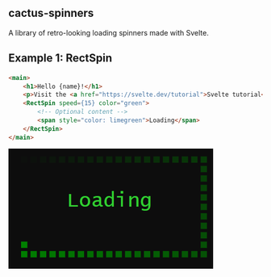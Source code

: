 cactus-spinners
---
A library of retro-looking loading spinners made with Svelte.

## Example 1: RectSpin
```html
<main>
    <h1>Hello {name}!</h1>
    <p>Visit the <a href="https://svelte.dev/tutorial">Svelte tutorial</a> to learn how to build Svelte apps.</p>
    <RectSpin speed={15} color="green">
        <!-- Optional content -->
        <span style="color: limegreen">Loading</span>
    </RectSpin>
</main>
```
![Rectangle Spinner](scr1.png)
